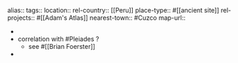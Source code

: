 alias::
tags::
location::
rel-country:: [[Peru]]
place-type:: #[[ancient site]]
rel-projects:: #[[Adam's Atlas]]
nearest-town:: #Cuzco
map-url::

-
- correlation with #Pleiades ?
	- see #[[Brian Foerster]]
-
